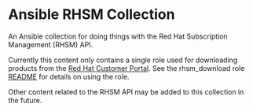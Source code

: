 # Ansible RHSM Collection

An Ansible collection for doing things with the Red Hat Subscription Management (RHSM) API.

Currently this content only contains a single role used for downloading products from the [Red Hat Customer Portal](https://access.redhat.com/downloads).  See the rhsm\_download role [README](roles/rhsm\_download/README.md) for details on using the role.

Other content related to the RHSM API may be added to this collection in the future.
